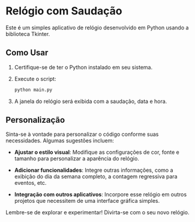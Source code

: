 # Relógio com Saudação

Este é um simples aplicativo de relógio desenvolvido em Python usando a biblioteca Tkinter.

## Como Usar

1. Certifique-se de ter o Python instalado em seu sistema.

2. Execute o script:

    ```bash
    python main.py
    ```

3. A janela do relógio será exibida com a saudação, data e hora.

## Personalização

Sinta-se à vontade para personalizar o código conforme suas necessidades. Algumas sugestões incluem:

- **Ajustar o estilo visual**: Modifique as configurações de cor, fonte e tamanho para personalizar a aparência do relógio.

- **Adicionar funcionalidades**: Integre outras informações, como a exibição do dia da semana completo, a contagem regressiva para eventos, etc.

- **Integração com outros aplicativos**: Incorpore esse relógio em outros projetos que necessitem de uma interface gráfica simples.

Lembre-se de explorar e experimentar! Divirta-se com o seu novo relógio.